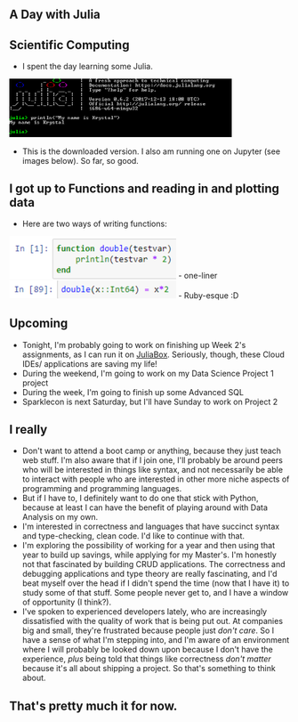 ## A Day with Julia

## Scientific Computing
- I spent the day learning some Julia.

<img src="/images/julia/j_003.png" width="400">

- This is the downloaded version. I also am running one 
  on Jupyter (see images below). So far, so good.

## I got up to Functions and reading in and plotting data
- Here are two ways of writing functions:

<img src="/images/julia/j_002.png" width="300">
- one-liner

<img src="/images/julia/j_001.png" width="300">
- Ruby-esque :D

## Upcoming
- Tonight, I'm probably going to work on finishing up Week 2's assignments,
  as I can run it on [JuliaBox](http://www.juliabox.org/).
  Seriously, though, these Cloud IDEs/ applications are saving my life!
- During the weekend, I'm going to work on my Data Science Project 1 project
- During the week, I'm going to finish up some Advanced SQL
- Sparklecon is next Saturday, but I'll have Sunday to work on Project 2

## I really
- Don't want to attend a boot camp or anything, because they just teach web stuff.
  I'm also aware that if I join one, I'll probably be around peers who will be 
  interested in things like syntax, and not necessarily be able to interact with 
  people who are interested in other more niche aspects of programming and programming
  languages. 
- But if I have to, I definitely want to do one that stick with Python, because 
  at least I can have the benefit of playing around with Data Analysis on my own.
- I'm interested in correctness and languages that have succinct syntax and type-checking,
  clean code. I'd like to continue with that.
- I'm exploring the possibility of working for a year and then using that year to build up 
  savings, while applying for my Master's. I'm honestly not that fascinated by building 
  CRUD applications. The correctness and debugging applications and type theory are really
  fascinating, and I'd beat myself over the head if I didn't spend the time (now that I have it)
  to study some of that stuff. Some people never get to, and I have a window of opportunity (I think?).
- I've spoken to experienced developers lately, who are increasingly dissatisfied with the quality 
  of work that is being put out. At companies big and small, they're frustrated because people just
  *don't care*. So I have a sense of what I'm stepping into, and I'm aware of an environment where
  I will probably be looked down upon because I don't have the experience, *plus* being told that
  things like correctness *don't matter* because it's all about shipping a project. So that's something
  to think about. 

## That's pretty much it for now. 


